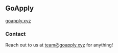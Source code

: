 ## GoApply
[goapply.xyz](https://goapply.xyz/)

### Contact
Reach out to us at team@goapply.xyz for anything!
